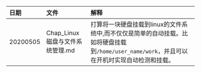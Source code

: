 | 日期 |文件 | 解释 |
| :------------- | :------------- |:------------- |
| 20200505 | Chap_Linux磁盘与文件系统管理.md | 打算将一块硬盘挂载到linux的文件系统中,而不仅仅是简单的自动挂载。比如将硬盘挂载到`/home/user_name/work`，并且可以在开机时实现自动检测和挂载。 |
